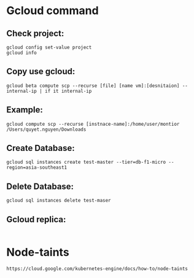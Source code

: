 # Gcloud command
## Check project:
```
gcloud config set-value project
gcloud info
```
## Copy use gcloud:
```
gcloud beta compute scp --recurse [file] [name vm]:[desnitaion] --internal-ip | if it internal-ip
```

## Example:
```
gcloud compute scp --recurse [instnace-name]:/home/user/montior /Users/quyet.nguyen/Downloads
```

## Create Database:
```
gcloud sql instances create test-master --tier=db-f1-micro --region=asia-southeast1
```
## Delete Database:
```
gcloud sql instances delete test-maser
```
## Gcloud replica:
```
```
# Node-taints
```
https://cloud.google.com/kubernetes-engine/docs/how-to/node-taints
```
